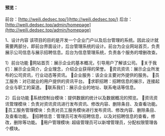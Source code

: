 #### 预览：
前台：[http://weili.dedsec.top/](http://weili.dedsec.top/)
后台：[http://weili.dedsec.top/admin/homepage](http://weili.dedsec.top/admin/homepage)

1、设计内容
该项目的目的是开发一个企业门户以及后台管理的系统。因此设计就需要两部分，即前台界面设计，后台管理系统的设计。前台为企业网站首页，负责展示公司信息与展示招聘信息。后台为信息管理系统，负责各个服务的增删改查。

1）前台功能
网站首页：展示企业的基本概况，引导用户了解该公司。
关于我们：展示企业简介，企业理念，介绍企业获得的荣誉。
资讯资讯：展示企业所发布的公司资讯，行业动态等资讯。
企业服务：该企业主要对外提供的服务。
员工服务：对已就业的用户提供的资讯平台。
求职招聘：招聘信息的展示，连接起企业与职工的渠道。
联系我们：展示企业的地址、联系电话等信息。

2）后台功能
系统控制台模块：提供数据的统计以及数据概况的预览。
资讯资讯管理模块：负责对资讯资讯进行发布资讯、修改内容、删除条目、及查看功能。
员工服务管理模块：负责对员工服务模块进行发布资讯、修改内容、删除条目、及查看功能。
招聘信息：管理员可发布招聘信息，以及对招聘信息的查看，修改，删除等功能。
用户管理模块: 超级管理员可以新增管理员，分配权限管理各个模块。
